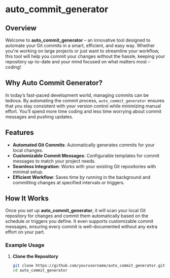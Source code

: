 # auto_commit_generator

## Overview

Welcome to **auto_commit_generator** – an innovative tool designed to automate your Git commits in a smart, efficient, and easy way. Whether you're working on large projects or just want to streamline your workflow, this tool will help you commit your changes without the hassle, keeping your repository up-to-date and your mind focused on what matters most – coding!

## Why Auto Commit Generator?

In today’s fast-paced development world, managing commits can be tedious. By automating the commit process, `auto_commit_generator` ensures that you stay consistent with your version control while minimizing manual effort. You’ll spend more time coding and less time worrying about commit messages and pushing updates.

## Features

- **Automated Git Commits**: Automatically generates commits for your local changes.
- **Customizable Commit Messages**: Configurable templates for commit messages to match your project needs.
- **Seamless Integration**: Works with your existing Git repositories with minimal setup.
- **Efficient Workflow**: Saves time by running in the background and committing changes at specified intervals or triggers.

## How It Works

Once you set up **auto_commit_generator**, it will scan your local Git repository for changes and commit them automatically based on the schedule or triggers you define. It even supports customizable commit messages, ensuring every commit is well-documented without any extra effort on your part.

### Example Usage

1. **Clone the Repository**

   ```bash
   git clone https://github.com/yourusername/auto_commit_generator.git
   cd auto_commit_generator

